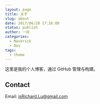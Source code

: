 ```yaml
---
layout: page
title: 关于
slug: about
date: 2017/06/28 17:26:00
status: publish
author: 一灰
categories: 
  - Maverick
  - Dev
tags: 
  - theme
---
```


这里是我的个人博客，通过 GitHub 管理与构建。


## Contact

Email: isRichard.Lu@gmail.com


